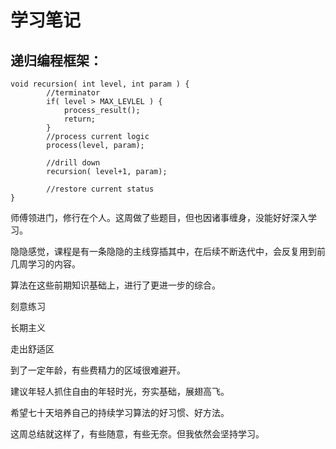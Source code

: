 # 学习笔记
## 递归编程框架：
```
void recursion( int level, int param ) {
        //terminator
        if( level > MAX_LEVLEL ) {
            process_result();
            return;    
        }
        //process current logic
        process(level, param);

        //drill down
        recursion( level+1, param);

        //restore current status
}
```
师傅领进门，修行在个人。这周做了些题目，但也因诸事缠身，没能好好深入学习。

隐隐感觉，课程是有一条隐隐的主线穿插其中，在后续不断迭代中，会反复用到前几周学习的内容。

算法在这些前期知识基础上，进行了更进一步的综合。

刻意练习

长期主义

走出舒适区

到了一定年龄，有些费精力的区域很难避开。

建议年轻人抓住自由的年轻时光，夯实基础，展翅高飞。

希望七十天培养自己的持续学习算法的好习惯、好方法。

这周总结就这样了，有些随意，有些无奈。但我依然会坚持学习。

